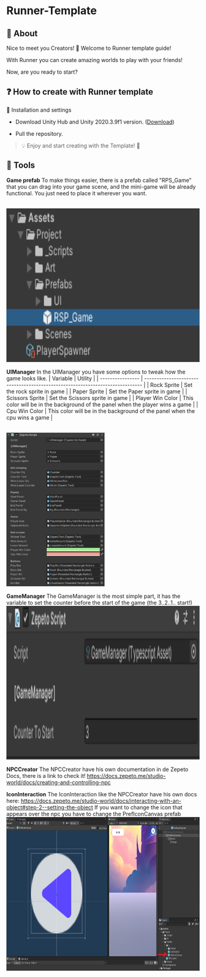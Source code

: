 
# Runner-Template

## 📢 About

Nice to meet you Creators! 👋 Welcome to Runner template guide!

With Runner you can create amazing worlds to play with your friends!

Now, are you ready to start?

  

## ❓ How to create with Runner template

:wrench: Installation and settings

- Download Unity Hub and Unity 2020.3.9f1 version. ([Download](https://unity.com/releases/editor/archive))

- Pull the repository.

  

> 💡 Enjoy and start creating with the Template! :tada:

  

## 🔨 Tools

**Game prefab**
To make things easier, there is a prefab called "RPS_Game" that you can drag into your game scene, and the mini-game will be already functional. You just need to place it wherever you want.

<br><img src = "docs/images/rps_prefab.png" alt ="rps prefab img" height = "400"></img><br>

**UIManager**
In the UIManager you have some options to tweak how the game looks like.
| Variable         | Utility                                                                       |
| ---------------- | ----------------------------------------------------------------------------- |
| Rock Sprite      | Set the rock sprite in game                                                   |
| Paper Sprite     | Set the Paper sprite in game                                                  |
| Scissors Sprite  | Set the Scissors  sprite in game                                              |
| Player Win Color | This color will be in the background of the panel when the player wins a game |
| Cpu Win Color    | This color will be in the background of the panel when the cpu wins a game    |

<br><img src = "docs/images/uimanager.png" alt = "uimanager img" height = "400"></img><br>

**GameManager**
The GameManager is the most simple part, it has the variable to set the counter before the start of the game
(the 3..2..1.. start!)
<br><img src = "docs/images/gamemanager.png" alt = "gamemanager img" height = "400"></img><br>

**NPCCreator**
The NPCCreator have his own documentation in de Zepeto Docs, there is a link to check it! https://docs.zepeto.me/studio-world/docs/creating-and-controlling-npc

**IconInteraction**
The IconInteraction like the NPCCreator have his own docs here: 
https://docs.zepeto.me/studio-world/docs/interacting-with-an-object#step-2--setting-the-object
If you want to change the icon that appears over the npc you have to change the PrefIconCanvas prefab
<br><img src = "docs/images/IconInteractionCanvas.png" alt = "Icon Interaction Canvas img" height = "400"></img><br>


